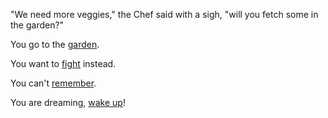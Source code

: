 "We need more veggies," the Chef said with a sigh, "will you fetch some in the garden?"

You go to the [garden](garden/choose.md).

You want to [fight](../../../fight-out/fight-out.md) instead.

You can't [remember](../../../memories/memories.md).

You are dreaming, [wake up](../../../ground-hog/wakeup.md)!